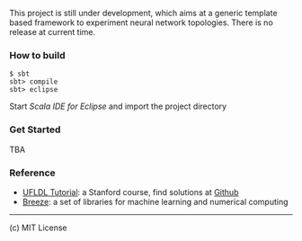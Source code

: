This project is still under development, which aims at a generic template based framework to experiment neural network topologies. There is no release at current time.

### How to build

```
$ sbt
sbt> compile
sbt> eclipse
```
Start _Scala IDE for Eclipse_ and import the project directory

### Get Started
TBA

### Reference
* [UFLDL Tutorial](http://ufldl.stanford.edu/wiki/index.php/UFLDL_Tutorial): a Stanford course, find solutions at [Github](https://github.com/search?q=UFLDL+Tutorial)
* [Breeze](https://github.com/dlwh/breeze/): a set of libraries for machine learning and numerical computing

----
(c) MIT License
